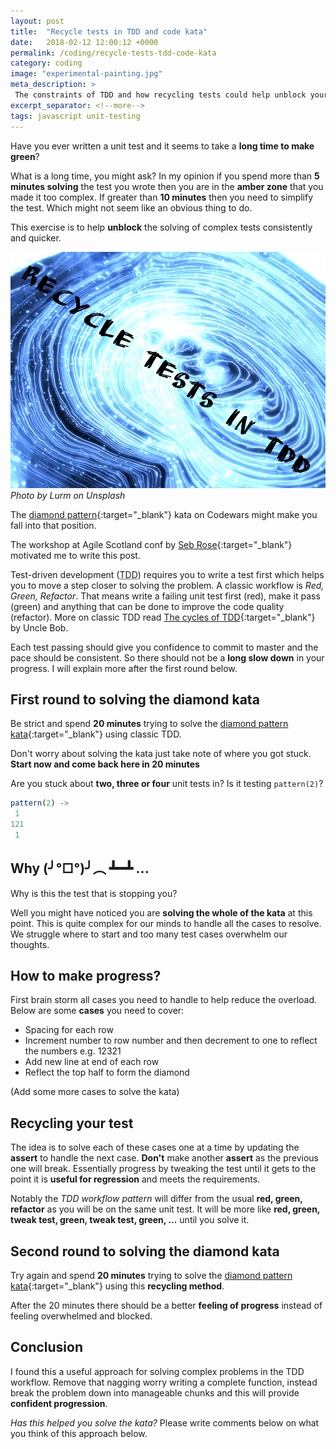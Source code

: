 ```yaml
---
layout: post
title:  "Recycle tests in TDD and code kata"
date:   2018-02-12 12:00:12 +0000
permalink: /coding/recycle-tests-tdd-code-kata
category: coding
image: "experimental-painting.jpg"
meta_description: >
 The constraints of TDD and how recycling tests could help unblock your workflow for solving complex problems. 
excerpt_separator: <!--more-->
tags: javascript unit-testing
---
```


Have you ever written a unit test and it seems to take a **long time to make green**?

What is a long time, you might ask? In my opinion if you spend more than **5 minutes solving** the test you wrote then you are in the **amber zone** that you made it too complex. If greater than **10 minutes** then you need to simplify the test. Which might not seem like an obvious thing to do.

This exercise is to help **unblock** the solving of complex tests consistently and quicker.

<!--more-->

![Blue and shiny experimental painting](/images/experimental-painting.jpg)
_Photo by Lurm on Unsplash_

The [diamond pattern](https://www.codewars.com/kata/complete-the-pattern-number-9-diamond){:target="\_blank"} kata on Codewars might make you fall into that position.

The workshop at Agile Scotland conf by [Seb Rose](http://leanagile.scot/2017/sessions/index.php?session=92){:target="\_blank"} motivated me to write this post.

Test-driven development (<abbr title="Test-driven development">TDD</abbr>) requires you to write a test first which helps you to move a step closer to solving the problem. A classic workflow is _Red, Green, Refactor_. That means write a failing unit test first (red), make it pass (green) and anything that can be done to improve the code quality (refactor). More on classic TDD read [The cycles of TDD](http://blog.cleancoder.com/uncle-bob/2014/12/17/TheCyclesOfTDD.html){:target="\_blank"} by Uncle Bob.

Each test passing should give you confidence to commit to master and the pace should be consistent. So there should not be a **long slow down** in your progress. I will explain more after the first round below.

## First round to solving the diamond kata

Be strict and spend **20 minutes** trying to solve the [diamond pattern kata](https://www.codewars.com/kata/complete-the-pattern-number-9-diamond){:target="\_blank"} using classic TDD.

Don't worry about solving the kata just take note of where you got stuck. **Start now and come back here in 20 minutes**

Are you stuck about **two, three or four** unit tests in? Is it testing `pattern(2)`?

```js
pattern(2) ->
 1
121
 1
```

## Why (╯°□°)╯︵ ┻━┻ ...

Why is this the test that is stopping you?

Well you might have noticed you are **solving the whole of the kata** at this point. This is quite complex for our minds to handle all the cases to resolve. We struggle where to start and too many test cases overwhelm our thoughts.

## How to make progress?

First brain storm all cases you need to handle to help reduce the overload. Below are some **cases** you need to cover:

* Spacing for each row
* Increment number to row number and then decrement to one to reflect the numbers e.g. 12321
* Add new line at end of each row
* Reflect the top half to form the diamond

(Add some more cases to solve the kata)

## Recycling your test

The idea is to solve each of these cases one at a time by updating the **assert** to handle the next case. **Don't** make another **assert** as the previous one will break. Essentially progress by tweaking the test until it gets to the point it is **useful for regression** and meets the requirements.

Notably the _TDD workflow pattern_ will differ from the usual **red, green, refactor** as you will be on the same unit test. It will be more like **red, green, tweak test, green, tweak test, green, ...** until you solve it.

## Second round to solving the diamond kata

Try again and spend **20 minutes** trying to solve the [diamond pattern kata](https://www.codewars.com/kata/complete-the-pattern-number-9-diamond){:target="\_blank"} using this **recycling method**.

After the 20 minutes there should be a better **feeling of progress** instead of feeling overwhelmed and blocked.

## Conclusion

I found this a useful approach for solving complex problems in the TDD workflow. Remove that nagging worry writing a complete function, instead break the problem down into manageable chunks and this will provide **confident progression**.

_Has this helped you solve the kata?_ Please write comments below on what you think of this approach below.
